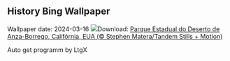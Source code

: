 ## History Bing Wallpaper
Wallpaper date: 2024-03-16
![](https://www.bing.com/th?id=OHR.AnzaBorregoBloom_PT-BR1895127264_UHD.jpg&w=1000)Download: [Parque Estadual do Deserto de Anza-Borrego, Califórnia, EUA (© Stephen Matera/Tandem Stills + Motion)](https://www.bing.com/th?id=OHR.AnzaBorregoBloom_PT-BR1895127264_UHD.jpg)

Auto get programm by LtgX
